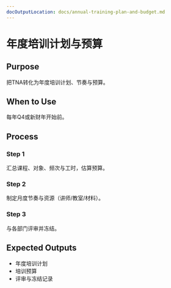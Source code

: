 ```yaml
---
docOutputLocation: docs/annual-training-plan-and-budget.md
---
```


# 年度培训计划与预算

## Purpose

把TNA转化为年度培训计划、节奏与预算。

## When to Use

每年Q4或新财年开始前。

## Process

### Step 1

汇总课程、对象、频次与工时，估算预算。

### Step 2

制定月度节奏与资源（讲师/教室/材料）。

### Step 3

与各部门评审并冻结。

## Expected Outputs

- 年度培训计划
- 培训预算
- 评审与冻结记录
